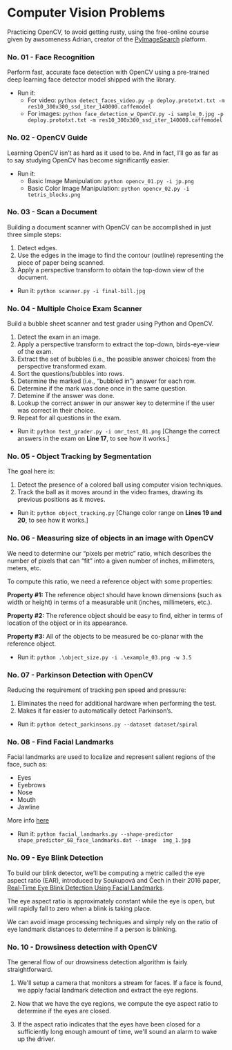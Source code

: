 # Computer Vision Problems

Practicing OpenCV, to avoid getting rusty, using the free-online course given by awsomeness Adrian, creator of the  [PyImageSearch](https://www.pyimagesearch.com) platform.

### No. 01 -  Face Recognition
Perform fast, accurate face detection with OpenCV using a pre-trained deep learning face detector model shipped with the library.
- Run it:
    - For video: `python detect_faces_video.py -p deploy.prototxt.txt -m res10_300x300_ssd_iter_140000.caffemodel`
    - For images: `python face_detection_w_OpenCV.py -i sample_0.jpg -p deploy.prototxt.txt -m res10_300x300_ssd_iter_140000.caffemodel`

### No. 02 -  OpenCV Guide
Learning OpenCV isn’t as hard as it used to be. And in fact, I’ll go as far as to say studying OpenCV has become significantly easier.

- Run it:
    - Basic Image Manipulation: `python opencv_01.py -i jp.png`
    - Basic Color Image Manipulation: `python opencv_02.py -i tetris_blocks.png`

### No. 03 -  Scan a Document
Building a document scanner with OpenCV can be accomplished in just three simple steps:
1. Detect edges.
2. Use the edges in the image to find the contour (outline) representing the piece of paper being scanned.
3. Apply a perspective transform to obtain the top-down view of the document.

- Run it: `python scanner.py -i final-bill.jpg`

### No. 04 -  Multiple Choice Exam Scanner
Build a bubble sheet scanner and test grader using Python and OpenCV.
1. Detect the exam in an image.
2. Apply a perspective transform to extract the top-down, birds-eye-view of the exam.
3. Extract the set of bubbles (i.e., the possible answer choices) from the perspective transformed exam.
4. Sort the questions/bubbles into rows.
5. Determine the marked (i.e., “bubbled in”) answer for each row.
6. Determine if the mark was done once in the same question.
7. Detemine if the answer was done.
8. Lookup the correct answer in our answer key to determine if the user was correct in their choice.
9. Repeat for all questions in the exam.

- Run it: `python test_grader.py -i omr_test_01.png`
[Change the correct answers in the exam on **Line 17**, to see how it works.]

### No. 05 -  Object Tracking by Segmentation
The goal here is:
1. Detect the presence of a colored ball using computer vision techniques.
2. Track the ball as it moves around in the video frames, drawing its previous positions as it moves.

- Run it: `python object_tracking.py`
[Change color range on **Lines 19 and 20**, to see how it works.]

### No. 06 - Measuring size of objects in an image with OpenCV
We need to determine our “pixels per metric” ratio, which describes the number of pixels that can “fit” into a given number of inches, millimeters, meters, etc.

To compute this ratio, we need a reference object with some properties:

**Property #1:** The reference object should have known dimensions (such as width or height) in terms of a measurable unit (inches, millimeters, etc.).

**Property #2:** The reference object should be easy to find, either in terms of location of the object or in its appearance.

**Property #3:** All of the objects to be measured be co-planar with the reference object. 

- Run it: `python .\object_size.py -i .\example_03.png -w 3.5`

### No. 07 - Parkinson Detection with OpenCV
Reducing the requirement of tracking pen speed and pressure:
1. Eliminates the need for additional hardware when performing the test.
2. Makes it far easier to automatically detect Parkinson’s.

- Run it: `python detect_parkinsons.py --dataset dataset/spiral`

### No. 08 - Find Facial Landmarks
Facial landmarks are used to localize and represent salient regions of the face, such as:
* Eyes
* Eyebrows
* Nose
* Mouth
* Jawline

More info [here](https://www.pyimagesearch.com/2017/04/03/facial-landmarks-dlib-opencv-python/)

- Run it: `python facial_landmarks.py --shape-predictor shape_predictor_68_face_landmarks.dat --image  img_1.jpg`

### No. 09 - Eye Blink Detection

To build our blink detector, we’ll be computing a metric called the eye aspect ratio (EAR), introduced by Soukupová and Čech in their 2016 paper, [Real-Time Eye Blink Detection Using Facial Landmarks](http://vision.fe.uni-lj.si/cvww2016/proceedings/papers/05.pdf).

The eye aspect ratio is approximately constant while the eye is open, but will rapidly fall to zero when a blink is taking place.

We can avoid image processing techniques and simply rely on the ratio of eye landmark distances to determine if a person is blinking.

### No. 10 - Drowsiness detection with OpenCV
The general flow of our drowsiness detection algorithm is fairly straightforward.

1. We'll setup a camera that monitors a stream for faces. If a face is found, we apply facial landmark detection and extract the eye regions.

2. Now that we have the eye regions, we compute the eye aspect ratio to determine if the eyes are closed.

3. If the aspect ratio indicates that the eyes have been closed for a sufficiently long enough amount of time, we'll sound an alarm to wake up the driver.
